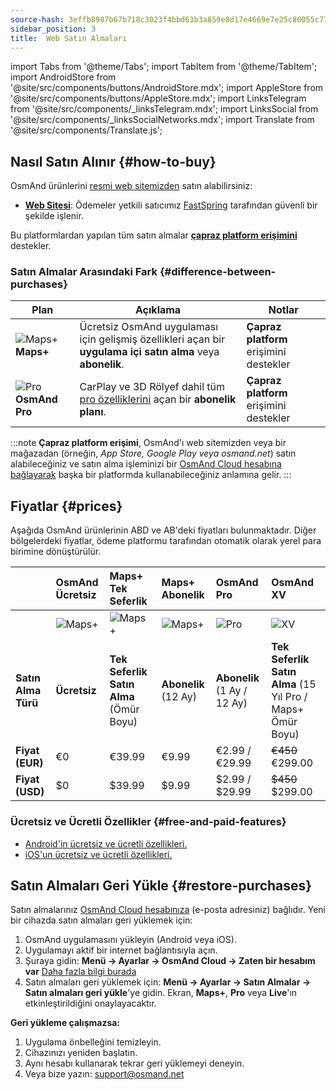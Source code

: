 ```yaml
---
source-hash: 3effb8987b67b718c3023f4bbd63b3a859e8d17e4669e7e25c80055c77e5e131
sidebar_position: 3
title:  Web Satın Almaları
---
```

import Tabs from '@theme/Tabs';
import TabItem from '@theme/TabItem';
import AndroidStore from '@site/src/components/buttons/AndroidStore.mdx';
import AppleStore from '@site/src/components/buttons/AppleStore.mdx';
import LinksTelegram from '@site/src/components/_linksTelegram.mdx';
import LinksSocial from '@site/src/components/_linksSocialNetworks.mdx';
import Translate from '@site/src/components/Translate.js';



## Nasıl Satın Alınır {#how-to-buy}

OsmAnd ürünlerini [resmi web sitemizden](https://osmand.net/pricing) satın alabilirsiniz:

- [**Web Sitesi**](https://osmand.net/pricing): Ödemeler yetkili satıcımız [FastSpring](https://fastspring.com/) tarafından güvenli bir şekilde işlenir.

Bu platformlardan yapılan tüm satın almalar [**çapraz platform erişimini**](./cross.md) destekler.


### Satın Almalar Arasındaki Fark {#difference-between-purchases}

| Plan | Açıklama | Notlar |
|------------|------------|------------|
| ![Maps+](@site/static/img/svg/osmand_maps_plus.svg) **Maps+** | Ücretsiz OsmAnd uygulaması için gelişmiş özellikleri açan bir **uygulama içi satın alma** veya **abonelik**. | **Çapraz platform** erişimini destekler |
| ![Pro](@site/static/img/svg/pro_icon.svg) **OsmAnd Pro** | CarPlay ve 3D Rölyef dahil tüm [pro özelliklerini](#free-and-paid-features) açan bir **abonelik planı**. | **Çapraz platform** erişimini destekler |

:::note
**Çapraz platform erişimi**, OsmAnd'ı web sitemizden veya bir mağazadan (örneğin, *App Store, Google Play veya osmand.net*) satın alabileceğiniz ve satın alma işleminizi bir [OsmAnd Cloud hesabına bağlayarak](../personal/osmand-cloud.md#cross-platform) başka bir platformda kullanabileceğiniz anlamına gelir.
:::

## Fiyatlar {#prices}

Aşağıda OsmAnd ürünlerinin ABD ve AB'deki fiyatları bulunmaktadır. Diğer bölgelerdeki fiyatlar, ödeme platformu tarafından otomatik olarak yerel para birimine dönüştürülür.


<!--

:::danger September Sale prices

*[Hurry up!](https://osmand.net/pricing) This offer is only available until* **September 14 (23:00 CET)**.

:::



|    | OsmAnd Free   | **Maps+** One-Time | **Maps+** Subscription | **OsmAnd Pro** |**OsmAnd XV** |
| :------------- | :------------- | :----------------------- | :------------------- | :----------- |:----------- |
|  | ![Maps+](@site/static/img/svg/osmand_maps.svg) | ![Maps+](@site/static/img/svg/osmand_maps_plus.svg) | ![Maps+](@site/static/img/svg/osmand_maps_plus.svg) | ![Pro](@site/static/img/svg/pro_icon.svg) |![XV](@site/static/img/svg/osmand_xv.svg) |
| **Purchase Type** | **Free** | **One-Time Purchase** (Lifetime) | **Subscription** (12 Months) | **Subscription** (1 Month / 12 Months) |**One-Time Purchase** (15 Years Pro / Maps+ Lifetime) |
| **Price (EUR)** | €0 | <s>€39.99</s> **€19.99** | <s>€9.99</s> **€4.99** | €2.99 / <s>€29.99</s> **€14.99** |<s>€450</s> **€299.00**   |
| **Price (USD)** | $0 | <s>$39.99</s> **$19.99** | <s>$9.99</s> **$4.99** | $2.99 / <s>$29.99</s> **$14.99**|<s>$450</s> **$299.00**   |

:::note
By purchasing a subscription through our [website](https://osmand.net/pricing) at a discounted rate,
you receive a 2-year discounted plan.
Starting from the third year, the full price will apply.
:::

-->


| | OsmAnd Ücretsiz | **Maps+** Tek Seferlik | **Maps+** Abonelik | **OsmAnd Pro** |**OsmAnd XV** |
| :------------- | :------------- | :----------------------- | :------------------- | :----------- |:----------- |
| | ![Maps+](@site/static/img/svg/osmand_maps.svg) | ![Maps+](@site/static/img/svg/osmand_maps_plus.svg) | ![Maps+](@site/static/img/svg/osmand_maps_plus.svg) | ![Pro](@site/static/img/svg/pro_icon.svg) |![XV](@site/static/img/svg/osmand_xv.svg) |
| **Satın Alma Türü** | **Ücretsiz** | **Tek Seferlik Satın Alma** (Ömür Boyu) | **Abonelik** (12 Ay) | **Abonelik** (1 Ay / 12 Ay) |**Tek Seferlik Satın Alma** (15 Yıl Pro / Maps+ Ömür Boyu) |
| **Fiyat (EUR)** | €0 | €39.99 | €9.99 | €2.99 / €29.99 |<s>€450</s> €299.00 |
| **Fiyat (USD)** | $0 | $39.99 | $9.99 | $2.99 / $29.99 |<s>$450</s> $299.00 |



### Ücretsiz ve Ücretli Özellikler {#free-and-paid-features}

- [Android'in ücretsiz ve ücretli özellikleri.](./android.md#free-and-paid-features)
- [iOS'un ücretsiz ve ücretli özellikleri.](./ios.md#free-and-paid-features)



## Satın Almaları Geri Yükle {#restore-purchases}

Satın almalarınız [OsmAnd Cloud hesabınıza](../personal/osmand-cloud.md#login) (e-posta adresiniz) bağlıdır. Yeni bir cihazda satın almaları geri yüklemek için:

1. OsmAnd uygulamasını yükleyin (Android veya iOS).
2. Uygulamayı aktif bir internet bağlantısıyla açın.
3. Şuraya gidin:
   **Menü → Ayarlar → OsmAnd Cloud → Zaten bir hesabım var**
   [Daha fazla bilgi burada](../personal/osmand-cloud.md#login)
4. Satın almaları geri yüklemek için:
   **Menü → Ayarlar → Satın Almalar → Satın almaları geri yükle**'ye gidin.
   Ekran, **Maps+**, **Pro** veya **Live**'ın etkinleştirildiğini onaylayacaktır.

**Geri yükleme çalışmazsa:**

1. Uygulama önbelleğini temizleyin.
2. Cihazınızı yeniden başlatın.
3. Aynı hesabı kullanarak tekrar geri yüklemeyi deneyin.
4. Veya bize yazın: support@osmand.net